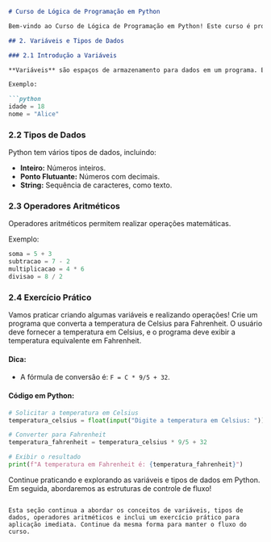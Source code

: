 ```markdown
# Curso de Lógica de Programação em Python

Bem-vindo ao Curso de Lógica de Programação em Python! Este curso é projetado para iniciantes que desejam aprender os fundamentos da lógica de programação usando a linguagem Python.

## 2. Variáveis e Tipos de Dados

### 2.1 Introdução a Variáveis

**Variáveis** são espaços de armazenamento para dados em um programa. Em Python, você pode criar uma variável atribuindo um valor a ela.

Exemplo:

```python
idade = 18
nome = "Alice"
```

### 2.2 Tipos de Dados

Python tem vários tipos de dados, incluindo:

- **Inteiro:** Números inteiros.
- **Ponto Flutuante:** Números com decimais.
- **String:** Sequência de caracteres, como texto.

### 2.3 Operadores Aritméticos

Operadores aritméticos permitem realizar operações matemáticas.

Exemplo:

```python
soma = 5 + 3
subtracao = 7 - 2
multiplicacao = 4 * 6
divisao = 8 / 2
```

### 2.4 Exercício Prático

Vamos praticar criando algumas variáveis e realizando operações! Crie um programa que converta a temperatura de Celsius para Fahrenheit. O usuário deve fornecer a temperatura em Celsius, e o programa deve exibir a temperatura equivalente em Fahrenheit.

#### Dica:
- A fórmula de conversão é: `F = C * 9/5 + 32`.

#### Código em Python:

```python
# Solicitar a temperatura em Celsius
temperatura_celsius = float(input("Digite a temperatura em Celsius: "))

# Converter para Fahrenheit
temperatura_fahrenheit = temperatura_celsius * 9/5 + 32

# Exibir o resultado
print(f"A temperatura em Fahrenheit é: {temperatura_fahrenheit}")
```

Continue praticando e explorando as variáveis e tipos de dados em Python. Em seguida, abordaremos as estruturas de controle de fluxo!

```

Esta seção continua a abordar os conceitos de variáveis, tipos de dados, operadores aritméticos e inclui um exercício prático para aplicação imediata. Continue da mesma forma para manter o fluxo do curso.
